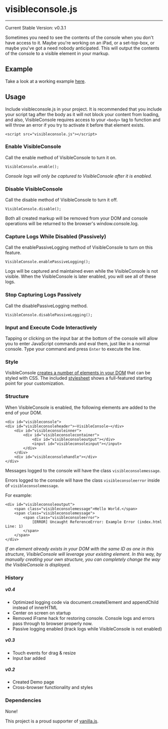 # visibleconsole.js #
- - - - -

Current Stable Version: v0.3.1

Sometimes you need to see the contents of the console when you don't have access to it. Maybe you're working on an iPad, or a set-top-box, or maybe you've got a need nobody anticipated. This will output the contents of the console to a visible element in your markup.

## Example ##

Take a look at a working example [here](http://jamestomasino.github.com/visibleconsole.js/).


## Usage ###

Include visibleconsole.js in your project. It is recommended that you include your script tag after the body as it will not block your content from loading, and also, VisibleConsole requires access to your `<body>` tag to function and will throw an error if you try to activate it before that element exists.

	<script src="visibleconsole.js"></script>

### Enable VisibleConsole ####

Call the enable method of VisibleConsole to turn it on.

	VisibleConsole.enable();

*Console logs will only be captured to VisibleConsole after it is enabled.*


### Disable VisibleConsole ####

Call the disable method of VisibleConsole to turn it off.

	VisibleConsole.disable();


Both all created markup will be removed from your DOM and console operations will be returned to the browser's window.console.log.

### Capture Logs While Disabled (Passively) ###

Call the enablePassiveLogging method of VisibleConsole to turn on this feature.

	VisibleConsole.enablePassiveLogging();
	
Logs will be captured and maintained even while the VisibleConsole is not visible. When the VisibleConsole is later enabled, you will see all of these logs.

### Stop Capturing Logs Passively ###

Call the disablePassiveLogging method.

	VisibleConsole.disablePassiveLogging();

### Input and Execute Code Interactively ###

Tapping or clicking on the input bar at the bottom of the console will allow you to enter JavaScript commands and eval them, just like in a normal console. Type your command and press `Enter` to execute the line.

### Style ####

VisibleConsole [creates a number of elements in your DOM](#Structure) that can be styled with CSS. The included [stylesheet](https://github.com/jamestomasino/visibleconsole.js/blob/master/style.css) shows a full-featured starting point for your customization.

### Structure ###

When VisibleConsole is enabled, the following elements are added to the end of your DOM.


	<div id="visibleconsole">
	<div id="visibleconsoleheader">~VisibleConsole~</div>
		<div id="visibleconsoleinner">
			<div id="visibleconsolecontainer">
				<div id="visibleconsoleoutput"></div>
				<input id="visibleconsoleinput"></input>
			</div>
		</div>
		<div id="visibleconsolehandle"></div>
	</div>


Messages logged to the console will have the class `visibleconsolemessage`.

Errors logged to the console will have the class `visibleconsoleerror` inside of `visibleconsolemessage`.

For example:

	<div id="visibleconsoleoutput">
    	<span class="visibleconsolemessage">Hello World.</span>
	    <span class="visibleconsolemessage">
    	    <span class="visibleconsoleerror">
        	    [ERROR] Uncaught ReferenceError: Example Error (index.html Line: 1)
	        </span>
    	</span>
	</div>


*If an element already exists in your DOM with the same ID as one in this structure, VisibleConsole will leverage your existing element. In this way, by manually creating your own structure, you can completely change the way the VisibleConsole is displayed.*

### History ###

##### v0.4 #####

* Optimized logging code via document.createElement and appendChild instead of innerHTML
* Center on screen on startup
* Removed iFrame hack for restoring console. Console logs and errors pass through to browser properly now.
* Passive logging enabled (track logs while VisibleConsole is not enabled)


##### v0.3 #####

* Touch events for drag & resize
* Input bar added

##### v0.2 #####

* Created Demo page
* Cross-browser functionality and styles

 


### Dependencies ###

None!

This project is a proud supporter of [vanilla.js](http://vanilla-js.com/).